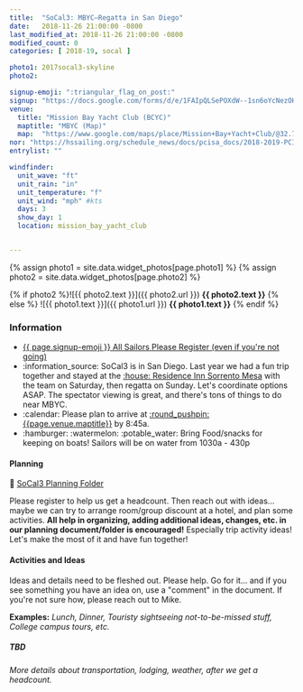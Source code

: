 ```yaml
---
title:  "SoCal3: MBYC—Regatta in San Diego"
date:   2018-11-26 21:00:00 -0800
last_modified_at: 2018-11-26 21:00:00 -0800
modified_count: 0
categories: [ 2018-19, socal ]

photo1: 2017socal3-skyline
photo2:

signup-emoji: ":triangular_flag_on_post:"
signup: "https://docs.google.com/forms/d/e/1FAIpQLSePOXdW--1sn6oYcNezOHPHldTjDzAE-2wFDntbsxmvjt3scw/viewform"
venue:
  title: "Mission Bay Yacht Club (BCYC)"
  maptitle: "MBYC (Map)"
  map:  "https://www.google.com/maps/place/Mission+Bay+Yacht+Club/@32.778919,-117.2496288,17z/data=!3m1!4b1!4m5!3m4!1s0x80dc01e1db2ec19f:0x3c54b40aae519695!8m2!3d32.778919!4d-117.2474401"
nor: "https://hssailing.org/schedule_news/docs/pcisa_docs/2018-2019-PCISA-SoCal-NOR.pdf"
entrylist: ""

windfinder:
  unit_wave: "ft"
  unit_rain: "in"
  unit_temperature: "f"
  unit_wind: "mph" #kts
  days: 3
  show_day: 1
  location: mission_bay_yacht_club


---
```


{% assign photo1 = site.data.widget_photos[page.photo1] %}
{% assign photo2 = site.data.widget_photos[page.photo2] %}


{% if photo2 %}![{{ photo2.text }}]({{ photo2.url }})
**{{ photo2.text }}**
{% else %}
![{{ photo1.text }}]({{ photo1.url }})
**{{ photo1.text }}**
{% endif %}
<div class="alert alert-info">
<h3>Information</h3>
<ul><li>
<a href="{{ page.signup }}">{{ page.signup-emoji }} All Sailors Please Register (even if you're not going)</a>
</li><li>
:information_source: SoCal3 is in San Diego.
Last year we had a fun trip together and stayed at the <a class="btn btn-success" role="button" href="https://www.google.com/maps/place/Residence+Inn+by+Marriott+San+Diego+Sorrento+Mesa%2FSorrento+Valley/@32.9270189,-117.3011236,11z/data=!4m8!1m2!2m1!1sresidence+inn+san+diego!3m4!1s0x0:0x36ecd9c501a01fee!8m2!3d32.9018576!4d-117.1884155" rel="nofollow"  target="_blank">:house: Residence Inn Sorrento Mesa</a> with the team on Saturday, then regatta on Sunday. Let's coordinate options ASAP. The spectator viewing is great, and there's tons of things to do near MBYC.
</li><li>
:calendar: Please plan to arrive at <a href="{{page.venue.map}}" target="_blank">:round_pushpin: {{page.venue.maptitle}}</a> by 8:45a.
</li><li>
:hamburger: :watermelon: :potable_water: Bring Food/snacks for keeping on boats! Sailors will be on water from 1030a - 430p
</li></ul>
</div>


#### Planning
<!--more-->

:file_folder: [SoCal3 Planning Folder](https://drive.google.com/drive/folders/1RHY8Sef1d3qv5SFQXn-6D7la3qvNmTx3)

Please register to help us get a headcount. Then reach out with ideas... maybe we can try to arrange room/group discount at a hotel, and plan some activities.  **All help in organizing, adding additional ideas, changes, etc. in our planning document/folder is encouraged!** Especially trip activity ideas! Let's make the most of it and have fun together!

#### Activities and Ideas

Ideas and details need to be fleshed out. Please help. Go for it... and if you see something you have an idea on, use a "comment" in the document.  If you're not sure how, please reach out to Mike.  

**Examples:** _Lunch, Dinner, Touristy sightseeing not-to-be-missed stuff, College campus tours, etc._


##### TBD  

_More details about transportation, lodging, weather, after we get a headcount._
